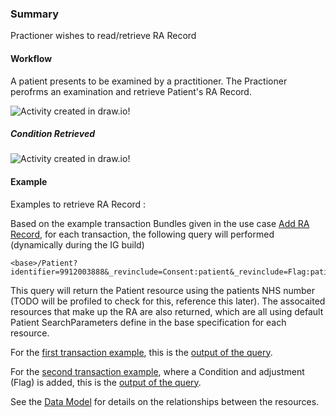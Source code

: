 ### Summary

<p>Practioner wishes to read/retrieve RA Record</p>    

#### Workflow
<p>
A patient presents to be examined by a practitioner. The Practioner perofrms an examination and retrieve Patient's RA Record.
</p>

<div>
    <img style="max-width: 70%" alt="Activity created in draw.io!" src="retrieve-condition1.drawio.png"/>
</div>

##### Condition Retrieved

<div>
    <img style="max-width: 70%" alt="Activity created in draw.io!" src="Retrieve-Condition.drawio.png"/>
</div>

#### Example  

Examples to retrieve RA Record : 

Based on the example transaction Bundles given in the use case [Add RA Record](add-ra-record.html#workflow), for each transaction, the following query will performed (dynamically during the IG build)  

```
<base>/Patient?identifier=9912003888&_revinclude=Consent:patient&_revinclude=Flag:patient&_revinclude=Condition:patient  
```

This query will return the Patient resource using the patients NHS number (TODO will be profiled to check for this, reference this later).  The assocaited resources that make up the RA are also returned, which are all using default Patient SearchParameters define in the base specification for each resource.   

For the [first transaction example](Bundle-add-condition-transaction-example-1.html), this is the [output of the query](Bundle-QUERY-OUTPUT--0001-add-condition-transaction-example-1.html).  

For the [second transaction example](Bundle-add-condition-transaction-example-2.html), where a Condition and adjustment (Flag) is added, this is the [output of the query](Bundle-QUERY-OUTPUT--0002-add-condition-transaction-example-2.html).  

See the [Data Model](data-model.html) for details on the relationships between the resources.
